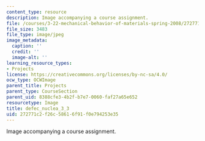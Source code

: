 ```yaml
---
content_type: resource
description: Image accompanying a course assignment.
file: /courses/3-22-mechanical-behavior-of-materials-spring-2008/272771c2f26c58616f91f0e794253e35_defec_nuclea_3_3.jpg
file_size: 3483
file_type: image/jpeg
image_metadata:
  caption: ''
  credit: ''
  image-alt: ''
learning_resource_types:
- Projects
license: https://creativecommons.org/licenses/by-nc-sa/4.0/
ocw_type: OCWImage
parent_title: Projects
parent_type: CourseSection
parent_uid: 8388cfe3-4b2f-b7e7-0060-faf27a65e652
resourcetype: Image
title: defec_nuclea_3_3
uid: 272771c2-f26c-5861-6f91-f0e794253e35
---
```

Image accompanying a course assignment.